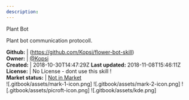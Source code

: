 ```yaml
---
description: 
---
```

Plant Bot

Plant bot communication protocoll.

**Github:** | (https://github.com/Kopsi/flower-bot-skill)  
**Owner:** | [@Kopsi](https://github.com/Kopsi)  
**Created:** | 2018-10-30T14:47:29Z  **Last updated:** 2018-11-08T15:46:11Z  
**License:** | No License - dont use this skill !  
**Market status:** | [Not in Market](https://market.mycroft.ai/skill/)  
 ![.gitbook/assets/mark-1-icon.png]  ![.gitbook/assets/mark-2-icon.png]  ![.gitbook/assets/picroft-icon.png]  ![.gitbook/assets/kde.png]  

